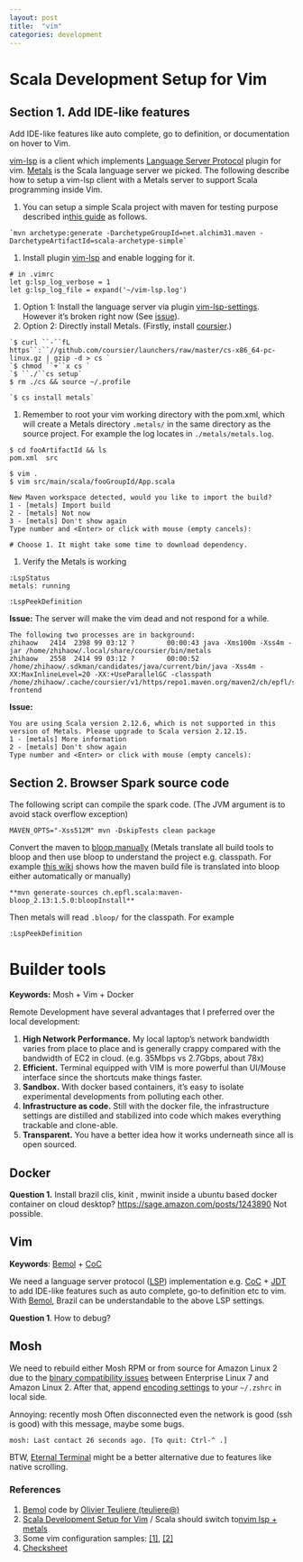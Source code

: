 ```yaml
---
layout: post
title:  "vim"
categories: development 
---
```


# Scala Development Setup for Vim

## **Section 1. Add IDE-like features**

Add IDE-like features like auto complete, go to definition, or documentation on hover to Vim.

[vim-lsp](https://github.com/prabirshrestha/vim-lsp) is a client which implements [Language Server Protocol](https://github.com/Microsoft/language-server-protocol) plugin for vim. [Metals](https://github.com/scalameta/metals/) is the Scala language server we picked. The following describe how to setup a vim-lsp client with a Metals server to support Scala programming inside Vim.

1. You can setup a simple Scala project with maven for testing purpose described in[this guide](https://docs.scala-lang.org/tutorials/scala-with-maven.html) as follows.

```
`mvn archetype:generate -DarchetypeGroupId=net.alchim31.maven -DarchetypeArtifactId=scala-archetype-simple`
```

1. Install plugin [vim-lsp](https://github.com/prabirshrestha/vim-lsp) and enable logging for it.

```
# in .vimrc
let g:lsp_log_verbose = 1
let g:lsp_log_file = expand('~/vim-lsp.log')
```

1. Option 1: Install the language server via plugin [vim-lsp-settings](https://github.com/mattn/vim-lsp-settings). However it’s broken right now (See [issue](https://github.com/mattn/vim-lsp-settings/issues/566)).
2. Option 2: Directly install Metals. (Firstly, install [coursier](https://get-coursier.io/).)

```
`$ curl ``-``fL https``:``//github.com/coursier/launchers/raw/master/cs-x86_64-pc-linux.gz | gzip -d > cs `
`$ chmod ``+``x cs `
`$ ``./``cs setup`
$ rm ./cs && source ~/.profile

`$ cs install metals`
```

1. Remember to root your vim working directory with the pom.xml, which will create a Metals directory  `.metals/`  in the same directory as the source project. For example the log locates in `./metals/metals.log`.

```
$ cd fooArtifactId && ls
pom.xml  src

$ vim .
$ vim src/main/scala/fooGroupId/App.scala

New Maven workspace detected, would you like to import the build?
1 - [metals] Import build
2 - [metals] Not now
3 - [metals] Don't show again
Type number and <Enter> or click with mouse (empty cancels):

# Choose 1. It might take some time to download dependency.
```

1. Verify the Metals is working

```
:LspStatus
metals: running
```


`:LspPeekDefinition`

**Issue:** The server will make the vim dead and not respond for a while.

```
The following two processes are in background:
zhihaow   2414  2398 99 03:12 ?        00:00:43 java -Xms100m -Xss4m -jar /home/zhihaow/.local/share/coursier/bin/metals
zhihaow   2558  2414 99 03:12 ?        00:00:52 /home/zhihaow/.sdkman/candidates/java/current/bin/java -Xss4m -XX:MaxInlineLevel=20 -XX:+UseParallelGC -classpath /home/zhihaow/.cache/coursier/v1/https/repo1.maven.org/maven2/ch/epfl/scala/bloop-frontend
```


**Issue:**

```
You are using Scala version 2.12.6, which is not supported in this version of Metals. Please upgrade to Scala version 2.12.15.
1 - [metals] More information
2 - [metals] Don't show again
Type number and <Enter> or click with mouse (empty cancels):
```

## **Section 2.  Browser Spark source code**

The following script can compile the spark code. (The JVM argument is to avoid stack overflow exception)

```
MAVEN_OPTS="-Xss512M" mvn -DskipTests clean package
```

Convert the maven to [bloop manually](https://scalacenter.github.io/bloop/docs/build-tools/maven) (Metals translate all build tools to bloop and then use bloop to understand the project e.g. classpath. For example [this wiki](https://scalameta.org/metals/docs/build-tools/maven) shows how the maven build file is translated into bloop either automatically or manually)

```
**mvn generate-sources ch.epfl.scala:maven-bloop_2.13:1.5.0:bloopInstall**
```

Then metals will read `.bloop/` for the classpath. For example

`:LspPeekDefinition`







# Builder tools

**Keywords:** Mosh + Vim + Docker

Remote Development have several advantages that I preferred over the local development:

1. **High Network Performance.** My local laptop’s network bandwidth varies from place to place and is generally crappy compared with the bandwidth of EC2 in cloud.  (e.g. 35Mbps vs 2.7Gbps, about 78x)
2. **Efficient.** Terminal equipped with VIM is more powerful than UI/Mouse interface since the shortcuts make things faster.
3. **Sandbox.** With docker based containers, it’s easy to isolate experimental developments from polluting each other.
4. **Infrastructure as code.** Still with the docker file, the infrastructure settings are distilled and stabilized into code which makes everything trackable and clone-able.
5. **Transparent.** You have a better idea how it works underneath since all is open sourced.

## Docker

**Question 1.**  Install brazil clis, kinit , mwinit inside a ubuntu based docker container on cloud desktop? https://sage.amazon.com/posts/1243890
Not possible.

## Vim

**Keywords**: [Bemol](https://w.amazon.com/bin/view/Bemol/) + [CoC](https://github.com/neoclide/coc.nvim)

We need a language server protocol ([LSP](https://microsoft.github.io/language-server-protocol/)) implementation e.g. [CoC](https://github.com/neoclide/coc.nvim) + [JDT](https://www.eclipse.org/jdt/) to add IDE-like features such as auto complete, go-to definition etc to vim.  With [Bemol](https://w.amazon.com/bin/view/Bemol/), Brazil can be understandable to the above LSP settings.

**Question 1**. How to debug?

## Mosh

We need to rebuild either Mosh RPM or from source for Amazon Linux 2 due to the [binary compatibility issues](https://github.com/mobile-shell/mosh/issues/1026#issuecomment-550387698) between Enterprise Linux 7 and Amazon Linux 2. After that, append [encoding settings](https://github.com/mobile-shell/mosh/issues/793#issuecomment-368755189) to your `~/.zshrc` in local side.

Annoying: recently mosh Often disconnected even the network is good (ssh is good) with this message, maybe some bugs.

```
mosh: Last contact 26 seconds ago. [To quit: Ctrl-^ .]
```

BTW, [Eternal Terminal](https://eternalterminal.dev/) might be a better alternative due to features like native scrolling.


### References

1. [Bemol](https://code.amazon.com/packages/Bemol/trees/mainline) code by [Olivier Teuliere (teuliere@)](https://phonetool.amazon.com/users/teuliere)
2. [Scala Development Setup for Vim](https://quip-amazon.com/abHaAcgJpRSr) / Scala should switch to[nvim lsp + metals](https://github.com/scalameta/nvim-metals)
3. Some vim configuration samples: [[1]](https://code.amazon.com/packages/LegristDotfiles/blobs/1a41d3272f803c9f988e183d2998fdc727d831da/--/vim/bundle/coding_activator.vim#L170), [[2]](https://github.com/qubidt/.dotfiles/blob/ffeb68d9e065b8c1cfbe4b6e4ddf2fd3b89cecb6/neovim/coc-settings.json)
4. [Checksheet](https://quip-amazon.com/muGuANhoSZaE/Checksheet)


